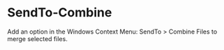 # SendTo-Combine
Add an option in the Windows Context Menu: SendTo > Combine Files to merge selected files.
